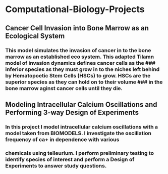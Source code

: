 # Computational-Biology-Projects

## Cancer Cell Invasion into Bone Marrow as an Ecological System
### This model simulates the invasion of cancer in to the bone marrow as an established eco system. This adapted Tilamn model of invasion dynamics defines cancer cells as the ### inferior species as they must grow in to the niches left behind by Hematopoetic Stem Cells (HSCs) to grow. HSCs are the superior species as they can hold on to their volume ### in the bone marrow aginst cancer cells until they die.

## Modeling Intracellular Calcium Oscillations and Performing 3-way Design of Experiments
### In this project I model intracellular calcium oscillations with a model taken from BIOMODELS. I investigate the oscillation frequency of ca+ in dependence with various 
### chemicals using telleurium. I perform preliminary testing to identify species of interest and perform a Design of Experiments to answer study questions. 
